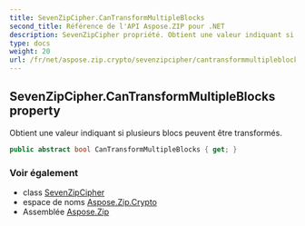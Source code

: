 ```yaml
---
title: SevenZipCipher.CanTransformMultipleBlocks
second_title: Référence de l'API Aspose.ZIP pour .NET
description: SevenZipCipher propriété. Obtient une valeur indiquant si plusieurs blocs peuvent être transformés.
type: docs
weight: 20
url: /fr/net/aspose.zip.crypto/sevenzipcipher/cantransformmultipleblocks/
---
```

## SevenZipCipher.CanTransformMultipleBlocks property

Obtient une valeur indiquant si plusieurs blocs peuvent être transformés.

```csharp
public abstract bool CanTransformMultipleBlocks { get; }
```

### Voir également

* class [SevenZipCipher](../)
* espace de noms [Aspose.Zip.Crypto](../../sevenzipcipher/)
* Assemblée [Aspose.Zip](../../../)



